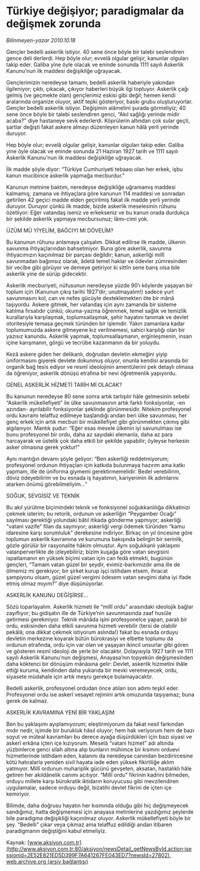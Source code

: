 # Türkiye değişiyor; paradigmalar da değişmek zorunda

*Bilinmeyen-yazar 2010.10.18*

<font class="agenda2NewsSpot">
 Gençler bedelli askerlik istiyor. 40 sene önce böyle bir talebi seslendiren gence deli derlerdi. Hep böyle olur; evvelâ olgular gelişir, kanunlar olguları takip eder. Galiba yine öyle olacak ve eninde sonunda 1111 sayılı Askerlik Kanunu’nun ilk maddesi değişikliğe uğrayacak.
</font>
<font class="newsDetail">
 <p>
  <p class="MsoNormal">
   Gençlerimizin neredeyse tamamı, bedelli askerlik haberiyle yakından ilgileniyor; çıktı, çıkacak, çıkıyor haberleri büyük ilgi topluyor. Askerlik çağı gelmiş (ve geçmekte olan) gençlerimiz eskisi gibi değil; hemen kendi aralarında organize oluyor, aktif tepki gösteriyor, baskı grubu oluşturuyorlar. Gençler bedelli askerlik istiyor. Değişimin alâmetini şurada görmeliyiz; 40 sene önce böyle bir talebi seslendiren genci, “Akıl sağlığı yerinde midir acaba?” diye hastaneye sevk ederlerdi. Köprülerin altından çok sular geçti, şartlar değişti fakat askere almayı düzenleyen kanun hâlâ yerli yerinde duruyor.
  </p>
  <p class="MsoNormal">
   Hep böyle olur; evvelâ olgular gelişir, kanunlar olguları takip eder. Galiba yine öyle olacak ve eninde sonunda 21 Haziran 1927 tarih ve 1111 sayılı Askerlik Kanunu’nun ilk maddesi değişikliğe uğrayacak.
  </p>
  <p class="MsoNormal">
   İlk madde şöyle diyor: “Türkiye Cumhuriyeti tebaası olan her erkek, işbu kanun mucibince askerlik yapmağa mecburdur.”
  </p>
  <p class="MsoNormal">
   Kanunun metnine baktım, neredeyse değişikliğe uğramamış maddesi kalmamış; zamana ve ihtiyaçlara göre kanunun 114 maddesi ve sonradan getirilen 42 geçici madde elden geçirilmiş fakat ilk madde yerli yerinde duruyor. Duruyor çünkü ilk madde, bizde askerlik meselesinin rûhunu özetliyor: Eğer vatandaş iseniz ve erkekseniz ve bu kanun orada durdukça bir şekilde askerlik yapmaya mecbursunuz; lâmı-cimi yok.
  </p>
  <p class="MsoNormal">
   ÜZÜM MÜ YİYELİM, BAĞCIYI MI DÖVELİM?
  </p>
  <p class="MsoNormal">
   Bu kanunun rûhunu anlamaya çalışalım. Dikkat edilirse ilk madde, ülkenin savunma ihtiyaçlarından bahsetmiyor. Buna göre askerlik, savunma ihtiyacımızın kaçınılmaz bir parçası değildir; kanun, askerliği millî savunmadan bağımsız olarak, âdetâ temel haklar ve ödevler zümresinden bir vecîbe gibi görüyor ve demeye getiriyor ki sittîn sene barış olsa bile askerlik yine de sürüp gidecektir.
  </p>
  <p class="MsoNormal">
   Askerlik mecburiyeti, nüfusunun neredeyse yüzde 90’ı köylerde yaşayan bir toplum için (Kanunun çıkış tarihi 1927’dir; unutmayalım!) sadece yurt savunmasını kol, can ve nefes gücüyle desteklemekten öte bir mânâ taşıyordu. Askere gitmek, her vatandaş için aynı zamanda bir sisteme katılma fırsatıdır çünkü; okuma-yazma öğrenmek, temel sağlık ve temizlik kurallarıyla karşılaşmak, toplumsallaşmak, şehir hayatını tanımak ve devlet otoritesiyle temasa geçmek türünden bir işlemdir. Yakın zamanlara kadar toplumumuzda askere gitmeyene kız verilmemesi, sahici karşılığı olan bir yazısız kanundu. Askerlik yapmak, toplumsallaşmanın, erginleşmenin, insan içine karışmanın, görgü ve tecrübe kazanmanın da bir yoluydu.
  </p>
  <p class="MsoNormal">
   Kezâ askere giden her delikanlı, doğrudan devletin ekmeğini yiyip üniformasını giyerek devlete dokunmuş oluyor, onunla kendisi arasında bir organik bağ tesis ediyor ve resmî ideolojinin amentülerini pek detaylı olmasa da öğreniyor, askerlik dönüşü etrafına bir nevi öğretmenlik yapıyordu.
  </p>
  <p class="MsoNormal">
   GENEL ASKERLİK HİZMETİ TARİH Mİ OLACAK?
  </p>
  <p class="MsoNormal">
   Bu kanunun neredeyse 80 sene sonra artık tartışılır hâle gelmesinin sebebi “Askerlik mükellefiyeti” ile ülke savunmasının artık farklı fonksiyonlar, -en azından- ayrılabilir fonksiyonlar şeklinde görünmesidir. Nitekim profesyonel ordu kavramı telaffuz edilmeye başlandığı andan beri ülke savunması, her genç erkek için artık mecburi bir mükellefiyet gibi görünmekten çıkmış gibi algılanıyor. Mantık şudur: “Eğer esas mesele ülkenin iyi savunulması ise bunu profesyonel bir ordu, daha az sayıdaki elemanla, daha az para harcayarak ve üstelik çok daha etkili bir şekilde yapabilir; öyleyse herkesin asker olmasına gerek yoktur!”
  </p>
  <p class="MsoNormal">
   Aynı mantığın devamı şöyle geliyor: “Ben askerliği reddetmiyorum; profesyonel ordunun ihtiyaçları için katkıda bulunmaya hazırım ama katkı yapmam, ille de üniforma giymemi gerektirmemelidir. Bedel verebilirim, döviz ödeyebilirim ve bu esnada iş hayatımın, kariyerimin ilk adımlarını atarken önümü görebilmeliyim…”
  </p>
  <p class="MsoNormal">
   SOĞUK, SEVGİSİZ VE TEKNİK
  </p>
  <p class="MsoNormal">
   Bu akıl yürütme biçimindeki teknik ve fonksiyonel soğukkanlılığa dikkatinizi çekmek isterim; bu retorik, ordunun ve askerliğin “Peygamber Ocağı” sayılması gerektiği yolundaki bâtıl itikada gönderme yapmıyor; askerliği “vatani vazife” filan da saymıyor; askerliği vergi ödemek türünden “kamu idaresine karşı sorumluluk” derekesine indiriyor. Birkaç on yıl öncesine göre toplumun askerlik kavramına ve kurumuna bakışında belirgin bir serinlik, gözle görülür bir rasyonalite hâkim olmuştur. Aynı soğukkanlı yaklaşımı vatanperverlikte de izleyebiliriz; bizim kuşağa göre vatan sevgisini ispatlamanın en yüksek biçimi vatan için can fedâ etmekti, bugünün gençleri, “Tamam vatan güzel bir şeydir, evimiz-barkımızdır ama ille de ölmemiz mi gerekiyor; bir şirket kurup işçi istihdam etsem, ihracat şampiyonu olsam, güzel güzel vergimi ödesem vatan sevgimi daha iyi ifade etmiş olmaz mıyım?” diye düşünüyorlar.
  </p>
  <p class="MsoNormal">
   ASKERLİK KANUNU DEĞİŞİRSE…
  </p>
  <p class="MsoNormal">
   Sözü toparlayalım. Askerlik hizmeti ile “millî ordu” arasındaki ideolojik bağlar zayıflıyor; bu gidişatın ille de Türkiye’nin savunmasında zaaf husûle getirmesi gerekmiyor. Teknik mânâda işini profesyonelce yapan, paralı bir ordu, eskisinden daha etkili savunma hizmeti verebilir (tersi de olabilir pekâlâ; ona dikkat çekmek istiyorum aslında!) fakat bu esnada orduyu devletin merkezine koyarak bütün bürokrasiyi ve elbette toplumu da ordunun etrafında, ordu için var olan ve yaşayan ikincil unsurlar gibi gören ve gösteren resmî ideoloji de yerle bir olacaktır. Dolayısıyla 1927 tarih ve 1111 sayılı Askerlik Kanunu’nun değişmesi, Anayasa’nın topyekûn değişmesinden daha köktenci bir dönüşüm mânâsına gelir: Devlet, askerlik hizmetini ihâle ettiği kuruma, kendinden daha yukarıda bir mevki veremeyecek, ordu, siyasete müdahale için artık meşru gerekçe bulamayacaktır.
  </p>
  <p class="MsoNormal">
   Bedelli askerlik, profesyonel ordudan önce atılan son adımı teşkil eder. Profesyonel ordu ise askerî vesayet rejimini artık omuzunda taşıyamaz; buna gerek de kalmaz.
  </p>
  <p class="MsoNormal">
   ASKERLİK KAVRAMINA YENİ BİR YAKLAŞIM
  </p>
  <p class="MsoNormal">
   Ben bu yaklaşımı ayıplamıyorum; eleştirmiyorum da fakat nesil farkından mıdır nedir, içimde bir burukluk hâsıl oluyor; hem hak veriyorum hem de bazı soyut ve müteal kavramları bu derece ayağa düşürdükleri için bazı siyasi ve askerî erkâna içten içe kızıyorum. Meselâ “vatani hizmet” adı altında yüzbinlerce genci silah altına alıp bunların mühimce bir kısmını orduevi hizmetlerinde istihdam eden, kalanını da neredeyse canından bezdirircesine kötü hatıralarla yeniden sivil hayata iade eden yüksek fikirliliğe aklım yatmıyor. Millî ordunun muhariplik gücünü gevşeten, aksatan, hastalıklı hâle getiren her akıldânelik canımı acıtıyor. “Millî ordu” fikrinin kadrini bilmeden, orduyu millete karşı bürokratik iktidarın koruyucusu gibi mevzilendiren uygulamalar, sadece orduyu değil, bizatihi devlet fikrini de içten içe kemiriyor.
  </p>
  <p class="MsoNormal">
   Bilimde, daha doğrusu hayatın her kısmında olduğu gibi hiç değişmeyecek sandığımız, hatta değişmemesi için anayasa metinlerine yazdığımız şeylerde bile paradigma değişikliği kaçınılmaz oluyor. Askerlik mükellefiyeti böyle bir şey. “Bedelli” çıkar veya çıkmaz ama telaffuz edildiği andan itibaren paradigmanın değiştiğini kabul etmeliyiz.
  </p>
 </p>
</font>

Kaynak: [www.aksiyon.com.tr](http://www.aksiyon.com.tr:80/aksiyon/newsDetail_getNewsById.action;jsessionid=2E52E821ED5D399F7A641267FE043ED7?newsId=27802), [web.archive.org (arşiv bağlantısı)](http://web.archive.org/web/20101021102123/http://www.aksiyon.com.tr:80/aksiyon/newsDetail_getNewsById.action;jsessionid=2E52E821ED5D399F7A641267FE043ED7?newsId=27802)
